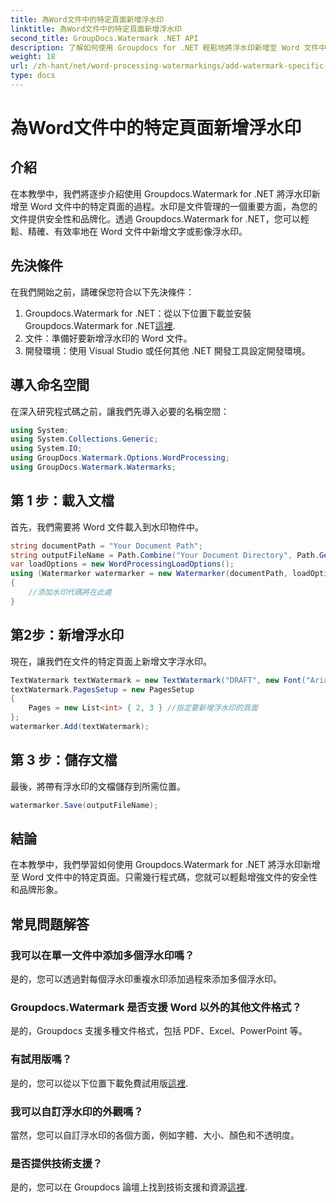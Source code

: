 ```yaml
---
title: 為Word文件中的特定頁面新增浮水印
linktitle: 為Word文件中的特定頁面新增浮水印
second_title: GroupDocs.Watermark .NET API
description: 了解如何使用 Groupdocs for .NET 輕鬆地將浮水印新增至 Word 文件中的特定頁面。增強文件安全性和品牌形象。
weight: 18
url: /zh-hant/net/word-processing-watermarkings/add-watermark-specific-pages-word-docs/
type: docs
---
```

# 為Word文件中的特定頁面新增浮水印

## 介紹
在本教學中，我們將逐步介紹使用 Groupdocs.Watermark for .NET 將浮水印新增至 Word 文件中的特定頁面的過程。水印是文件管理的一個重要方面，為您的文件提供安全性和品牌化。透過 Groupdocs.Watermark for .NET，您可以輕鬆、精確、有效率地在 Word 文件中新增文字或影像浮水印。
## 先決條件
在我們開始之前，請確保您符合以下先決條件：
1.  Groupdocs.Watermark for .NET：從以下位置下載並安裝 Groupdocs.Watermark for .NET[這裡](https://releases.groupdocs.com/Watermark/net/).
2. 文件：準備好要新增浮水印的 Word 文件。
3. 開發環境：使用 Visual Studio 或任何其他 .NET 開發工具設定開發環境。

## 導入命名空間
在深入研究程式碼之前，讓我們先導入必要的名稱空間：
```csharp
using System;
using System.Collections.Generic;
using System.IO;
using GroupDocs.Watermark.Options.WordProcessing;
using GroupDocs.Watermark.Watermarks;
```
## 第 1 步：載入文檔
首先，我們需要將 Word 文件載入到水印物件中。
```csharp
string documentPath = "Your Document Path";
string outputFileName = Path.Combine("Your Document Directory", Path.GetFileName(documentPath));
var loadOptions = new WordProcessingLoadOptions();
using (Watermarker watermarker = new Watermarker(documentPath, loadOptions))
{
    //添加水印代碼將在此處
}
```
## 第2步：新增浮水印
現在，讓我們在文件的特定頁面上新增文字浮水印。
```csharp
TextWatermark textWatermark = new TextWatermark("DRAFT", new Font("Arial", 42));
textWatermark.PagesSetup = new PagesSetup
{
    Pages = new List<int> { 2, 3 } //指定要新增浮水印的頁面
};
watermarker.Add(textWatermark);
```
## 第 3 步：儲存文檔
最後，將帶有浮水印的文檔儲存到所需位置。
```csharp
watermarker.Save(outputFileName);
```

## 結論
在本教學中，我們學習如何使用 Groupdocs.Watermark for .NET 將浮水印新增至 Word 文件中的特定頁面。只需幾行程式碼，您就可以輕鬆增強文件的安全性和品牌形象。
## 常見問題解答
### 我可以在單一文件中添加多個浮水印嗎？
是的，您可以透過對每個浮水印重複水印添加過程來添加多個浮水印。
### Groupdocs.Watermark 是否支援 Word 以外的其他文件格式？
是的，Groupdocs 支援多種文件格式，包括 PDF、Excel、PowerPoint 等。
### 有試用版嗎？
是的，您可以從以下位置下載免費試用版[這裡](https://releases.groupdocs.com/).
### 我可以自訂浮水印的外觀嗎？
當然，您可以自訂浮水印的各個方面，例如字體、大小、顏色和不透明度。
### 是否提供技術支援？
是的，您可以在 Groupdocs 論壇上找到技術支援和資源[這裡](https://forum.groupdocs.com/c/watermark/19).
